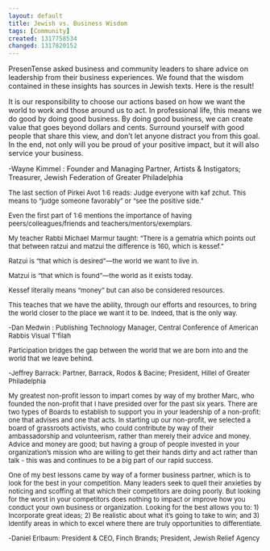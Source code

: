 ```yaml
---
layout: default
title: Jewish vs. Business Wisdom
tags: [Community]
created: 1317758534
changed: 1317820152
---
```

<p>
	PresenTense asked business and community leaders to share advice on leadership from their business experiences. We found that the wisdom contained in these insights has sources in Jewish texts. Here is the result!</p>
<p>
	It is our responsibility to choose our actions based on how we want the world to work and those around us to act. In professional life, this means we do good by doing good business. By doing good business, we can create value that goes beyond dollars and cents. Surround yourself with good people that share this view, and don&rsquo;t let anyone distract you from this goal. In the end, not only will you be proud of your positive impact, but it will also service your business.</p>
<p>
	-Wayne Kimmel : Founder and Managing Partner, Artists &amp; Instigators; Treasurer, Jewish Federation of Greater Philadelphia</p>
<div style="border-style: initial; border-color: initial; font-size: 13px; ">
	<p>
		The last section of Pirkei Avot 1:6 reads: Judge everyone with kaf zchut. This means to &ldquo;judge someone favorably&rdquo; or &ldquo;see the positive side.&rdquo;</p>
	<div style="border-style: initial; border-color: initial; font-size: 13px; ">
		<p>
			Even the first part of 1:6 mentions the importance of having peers/colleagues/friends and teachers/mentors/exemplars.</p>
		<p>
			My teacher Rabbi Michael Marmur taught: &ldquo;There is a gematria which points out that between ratzui and matzui the difference is 160, which is kessef.&rdquo;</p>
		<p>
			Ratzui is &ldquo;that which is desired&rdquo;&mdash;the world we want to live in.</p>
		<p>
			Matzui is &ldquo;that which is found&rdquo;&mdash;the world as it exists today.</p>
		<p>
			Kessef literally means &ldquo;money&rdquo; but can also be considered resources.</p>
		<p>
			This teaches that we have the ability, through our efforts and resources, to bring the world closer to the place we want it to be. Indeed, that is the only way.</p>
		<p>
			-Dan Medwin : Publishing Technology Manager, Central Conference of American Rabbis Visual T&rsquo;filah</p>
		<div style="border-style: initial; border-color: initial; font-size: 13px; ">
			<p>
				Participation bridges the gap between the world that we are born into and the world that we leave behind.</p>
			<p>
				-Jeffrey Barrack: Partner, Barrack, Rodos &amp; Bacine; President, Hillel of Greater Philadelphia</p>
			<p>
				My greatest non-profit lesson to impart comes by way of my brother Marc, who founded the non-profit that I have presided over for the past six years. There are two types of Boards to establish to support you in your leadership of a non-profit: one that advises and one that acts. In starting up our non-profit, we selected a board of grassroots activists, who could contribute by way of their ambassadorship and volunteerism, rather than merely their advice and money. Advice and money are good; but having a group of people invested in your organization&rsquo;s mission who are willing to get their hands dirty and act rather than talk - this was and continues to be a big part of our rapid success.</p>
			<p>
				One of my best lessons came by way of a former business partner, which is to look for the best in your competition. Many leaders seek to quell their anxieties by noticing and scoffing at that which their competitors are doing poorly. But looking for the worst in your competitors does nothing to impact or improve how you conduct your own business or organization. Looking for the best allows you to: 1) Incorporate great ideas; 2) Be realistic about what it&rsquo;s going to take to win; and 3) Identify areas in which to excel where there are truly opportunities to differentiate.</p>
			<p>
				-Daniel Erlbaum: President &amp; CEO, Finch Brands; President, Jewish Relief Agency</p>
		</div>
	</div>
</div>
